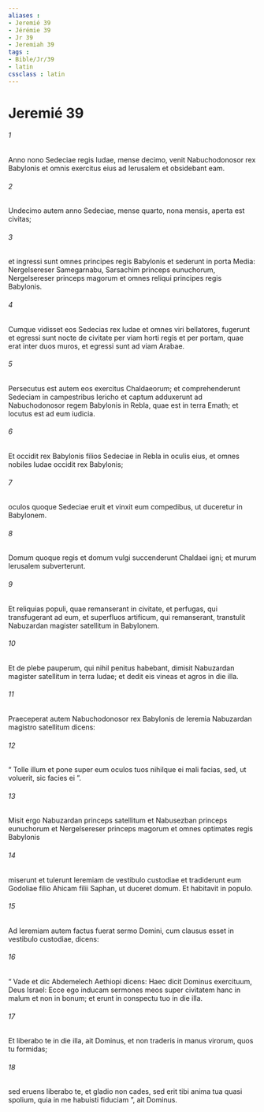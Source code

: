```yaml
---
aliases : 
- Jeremié 39
- Jérémie 39
- Jr 39
- Jeremiah 39
tags : 
- Bible/Jr/39
- latin
cssclass : latin
---
```


# Jeremié 39

###### 1
Anno nono Sedeciae regis Iudae, mense decimo, venit Nabuchodonosor rex Babylonis et omnis exercitus eius ad Ierusalem et obsidebant eam. 
###### 2
Undecimo autem anno Sedeciae, mense quarto, nona mensis, aperta est civitas; 
###### 3
et ingressi sunt omnes principes regis Babylonis et sederunt in porta Media: Nergelsereser Samegarnabu, Sarsachim princeps eunuchorum, Nergelsereser princeps magorum et omnes reliqui principes regis Babylonis.
###### 4
Cumque vidisset eos Sedecias rex Iudae et omnes viri bellatores, fugerunt et egressi sunt nocte de civitate per viam horti regis et per portam, quae erat inter duos muros, et egressi sunt ad viam Arabae. 
###### 5
Persecutus est autem eos exercitus Chaldaeorum; et comprehenderunt Sedeciam in campestribus Iericho et captum adduxerunt ad Nabuchodonosor regem Babylonis in Rebla, quae est in terra Emath; et locutus est ad eum iudicia.
###### 6
Et occidit rex Babylonis filios Sedeciae in Rebla in oculis eius, et omnes nobiles Iudae occidit rex Babylonis; 
###### 7
oculos quoque Sedeciae eruit et vinxit eum compedibus, ut duceretur in Babylonem. 
###### 8
Domum quoque regis et domum vulgi succenderunt Chaldaei igni; et murum Ierusalem subverterunt. 
###### 9
Et reliquias populi, quae remanserant in civitate, et perfugas, qui transfugerant ad eum, et superfluos artificum, qui remanserant, transtulit Nabuzardan magister satellitum in Babylonem. 
###### 10
Et de plebe pauperum, qui nihil penitus habebant, dimisit Nabuzardan magister satellitum in terra Iudae; et dedit eis vineas et agros in die illa.
###### 11
Praeceperat autem Nabuchodonosor rex Babylonis de Ieremia Nabuzardan magistro satellitum dicens: 
###### 12
“ Tolle illum et pone super eum oculos tuos nihilque ei mali facias, sed, ut voluerit, sic facies ei ”. 
###### 13
Misit ergo Nabuzardan princeps satellitum et Nabusezban princeps eunuchorum et Nergelsereser princeps magorum et omnes optimates regis Babylonis 
###### 14
miserunt et tulerunt Ieremiam de vestibulo custodiae et tradiderunt eum Godoliae filio Ahicam filii Saphan, ut duceret domum. Et habitavit in populo.
###### 15
Ad Ieremiam autem factus fuerat sermo Domini, cum clausus esset in vestibulo custodiae, dicens: 
###### 16
“ Vade et dic Abdemelech Aethiopi dicens: Haec dicit Dominus exercituum, Deus Israel: Ecce ego inducam sermones meos super civitatem hanc in malum et non in bonum; et erunt in conspectu tuo in die illa. 
###### 17
Et liberabo te in die illa, ait Dominus, et non traderis in manus virorum, quos tu formidas; 
###### 18
sed eruens liberabo te, et gladio non cades, sed erit tibi anima tua quasi spolium, quia in me habuisti fiduciam ”, ait Dominus.
